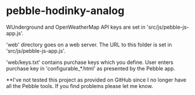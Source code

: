 # pebble-hodinky-analog

WUnderground and OpenWeatherMap API keys are set in 'src/js/pebble-js-app.js'.

'web' directory goes on a web server.  The URL to this folder is set in 'src/js/pebble-js-app.js'.

'web/keys.txt' contains purchase keys which you define.  User enters purchase key in 'configurable_*.html' as presented by the Pebble app.

**I've not tested this project as provided on GitHub since I no longer have all the Pebble tools.  If you find problems please let me know.